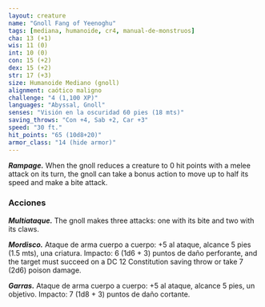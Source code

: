 ```yaml
---
layout: creature
name: "Gnoll Fang of Yeenoghu"
tags: [mediana, humanoide, cr4, manual-de-monstruos]
cha: 13 (+1)
wis: 11 (0)
int: 10 (0)
con: 15 (+2)
dex: 15 (+2)
str: 17 (+3)
size: Humanoide Mediano (gnoll)
alignment: caótico maligno
challenge: "4 (1,100 XP)"
languages: "Abyssal, Gnoll"
senses: "Visión en la oscuridad 60 pies (18 mts)"
saving_throws: "Con +4, Sab +2, Car +3"
speed: "30 ft."
hit_points: "65 (10d8+20)"
armor_class: "14 (hide armor)"
---
```


***Rampage.*** When the gnoll reduces a creature to 0 hit points with a melee attack on its turn, the gnoll can take a bonus action to move up to half its speed and make a bite attack.

### Acciones

***Multiataque.*** The gnoll makes three attacks: one with its bite and two with its claws.

***Mordisco.*** Ataque de arma cuerpo a cuerpo: +5 al ataque, alcance 5 pies (1.5 mts), una criatura. Impacto: 6 (1d6 + 3) puntos de daño perforante, and the target must succeed on a DC 12 Constitution saving throw or take 7 (2d6) poison damage.

***Garras.*** Ataque de arma cuerpo a cuerpo: +5 al ataque, alcance 5 pies, un objetivo. Impacto: 7 (1d8 + 3) puntos de daño cortante.